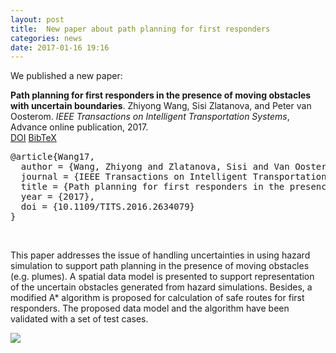 ```yaml
---
layout: post
title:  New paper about path planning for first responders
categories: news
date: 2017-01-16 19:16
---
```


We published a new paper:

<div class="filteredelement"><strong>Path planning for first responders in the presence of moving obstacles with uncertain boundaries</strong>. Zhiyong Wang, Sisi Zlatanova, and Peter van Oosterom. <em>IEEE Transactions on Intelligent Transportation Systems</em>, Advance online publication,  2017. <br /> <a href="http://dx.doi.org/10.1109/TITS.2016.2634079"><i class="fas fa-external-link-alt"></i> DOI</a> <a href="#bibWang17" data-toggle="collapse"><i class="far fa-caret-square-down"></i> BibTeX</a><div id="bibWang17" class="collapse" tabindex="-1"><pre class="bibtex">@article{Wang17,
  author = {Wang, Zhiyong and Zlatanova, Sisi and Van Oosterom, Peter},
  journal = {IEEE Transactions on Intelligent Transportation Systems},
  title = {Path planning for first responders in the presence of moving obstacles with uncertain boundaries},
  year = {2017},
  doi = {10.1109/TITS.2016.2634079}
}</pre></div></div>

<br>

This paper addresses the issue of handling uncertainties in using hazard simulation to support path planning in the presence of moving obstacles (e.g. plumes). A spatial data model is presented to support representation of the uncertain obstacles generated from hazard simulations. Besides, a modified A* algorithm is proposed for calculation of safe routes for first responders. The proposed data model and the algorithm have been validated with a set of test cases.<br>
 
<img src="{{ site.baseurl }}/img/2017/route_u8_rmax_0_t9.png"/>

